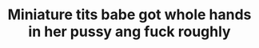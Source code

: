 ---
layout: post
title: Miniature tits babe got whole hands in her pussy ang fuck roughly
duration: '06:58'
view: 488
rate: 2
video: 'https://flashservice.xvideos.com/embedframe/24856601'
category:
 - brunette
 - gorgeous
 - milf
 - outdoor
 - rough
 - skinny
tags: 
 - sucked
 - fucked
priority: 0.9
changefreq: daily
---